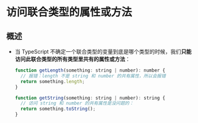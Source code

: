 # 访问联合类型的属性或方法

## 概述

+ 当 TypeScript 不确定一个联合类型的变量到底是哪个类型的时候，我们**只能访问此联合类型的所有类型里共有的属性或方法**：

  ```js
  function getLength(something: string | number): number {
    // 报错：length 不是 string 和 number 的共有属性，所以会报错
    return something.length;
  }
  ```

  ```js
  function getString(something: string | number): string {
    // 访问 string 和 number 的共有属性是没问题的：
    return something.toString();
  }
  ```
